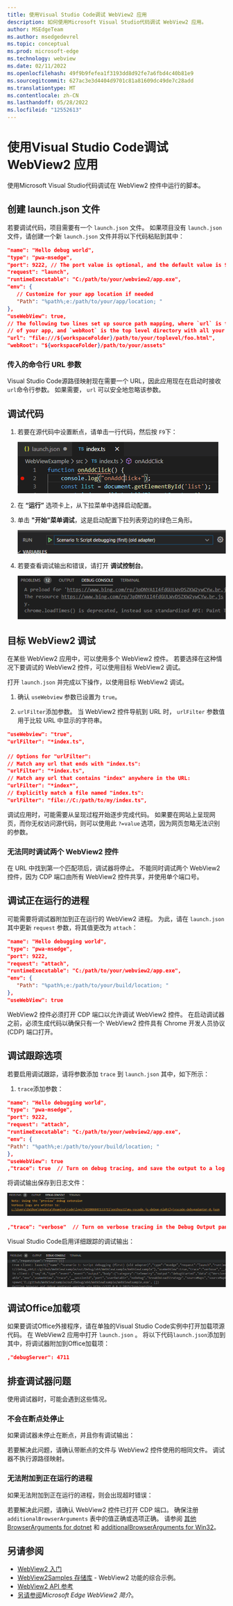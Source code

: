 ```yaml
---
title: 使用Visual Studio Code调试 WebView2 应用
description: 如何使用Microsoft Visual Studio代码调试 WebView2 应用。
author: MSEdgeTeam
ms.author: msedgedevrel
ms.topic: conceptual
ms.prod: microsoft-edge
ms.technology: webview
ms.date: 02/11/2022
ms.openlocfilehash: 49f9b9fefea1f3193dd8d92fe7a6fbd4c40b81e9
ms.sourcegitcommit: 627ac3e3d4404d9701c81a81609dc49de7c28add
ms.translationtype: MT
ms.contentlocale: zh-CN
ms.lasthandoff: 05/28/2022
ms.locfileid: "12552613"
---
```

# <a name="debug-webview2-apps-with-visual-studio-code"></a>使用Visual Studio Code调试 WebView2 应用

使用Microsoft Visual Studio代码调试在 WebView2 控件中运行的脚本。  <!-- Make sure you're using Visual Studio Code version [insert build here] or later. -->


<!-- ====================================================================== -->
## <a name="create-a-launchjson-file"></a>创建 launch.json 文件

若要调试代码，项目需要有一个 `launch.json` 文件。  如果项目没有 `launch.json` 文件，请创建一个新 `launch.json` 文件并将以下代码粘贴到其中：

```json
"name": "Hello debug world",
"type": "pwa-msedge",
"port": 9222, // The port value is optional, and the default value is 9222.
"request": "launch",
"runtimeExecutable": "C:/path/to/your/webview2/app.exe",
"env": {
   // Customize for your app location if needed
   "Path": "%path%;e:/path/to/your/app/location; "
},
"useWebView": true,
// The following two lines set up source path mapping, where `url` is the start page
// of your app, and `webRoot` is the top level directory with all your code files.
"url": "file:///${workspaceFolder}/path/to/your/toplevel/foo.html",
"webRoot": "${workspaceFolder}/path/to/your/assets"
```

### <a name="command-line-url-parameter-passed-in"></a>传入的命令行 URL 参数

Visual Studio Code源路径映射现在需要一个 URL，因此应用现在在启动时接收`url`命令行参数。  如果需要， `url` 可以安全地忽略该参数。


<!-- ====================================================================== -->
## <a name="debug-your-code"></a>调试代码

1. 若要在源代码中设置断点，请单击一行代码，然后按 `F9`下：

   ![在Visual Studio Code中设置的断点。](./media/breakpoint-vs.png)

1. 在 **“运行”** 选项卡上，从下拉菜单中选择启动配置。

1. 单击 **"开始"菜单调试**，这是启动配置下拉列表旁边的绿色三角形。

   ![Visual Studio Code中的“运行”选项卡。](./media/run-vs.png)

1. 若要查看调试输出和错误，请打开 **调试控制台**。

   ![Visual Studio Code中的调试控制台。](./media/results-vs.png)


<!-- ====================================================================== -->
## <a name="targeted-webview2-debugging"></a>目标 WebView2 调试

在某些 WebView2 应用中，可以使用多个 WebView2 控件。  若要选择在这种情况下要调试的 WebView2 控件，可以使用目标 WebView2 调试。

打开 `launch.json` 并完成以下操作，以使用目标 WebView2 调试。

1. 确认 `useWebview` 参数已设置为 `true`。

1. `urlFilter`添加参数。  当 WebView2 控件导航到 URL 时， `urlFilter` 参数值用于比较 URL 中显示的字符串。

```json
"useWebview": "true",
"urlFilter": "*index.ts",

// Options for "urlFilter":
// Match any url that ends with "index.ts":
"urlFilter": "*index.ts",
// Match any url that contains "index" anywhere in the URL:
"urlFilter": "*index*",
// Explicitly match a file named "index.ts":
"urlFilter": "file://C:/path/to/my/index.ts",
```

调试应用时，可能需要从呈现过程开始逐步完成代码。 如果要在网站上呈现网页，而你无权访问源代码，则可以使用此 `?=value` 选项，因为网页忽略无法识别的参数。


### <a name="cannot-debug-two-webview2-controls-at-the-same-time"></a>无法同时调试两个 WebView2 控件

在 URL 中找到第一个匹配项后，调试器将停止。  不能同时调试两个 WebView2 控件，因为 CDP 端口由所有 WebView2 控件共享，并使用单个端口号。


<!-- ====================================================================== -->
## <a name="debug-running-processes"></a>调试正在运行的进程

可能需要将调试器附加到正在运行的 WebView2 进程。  为此，请在 `launch.json`其中更新 `request` 参数，将其值更改为 `attach`：

```json
"name": "Hello debugging world",
"type": "pwa-msedge",
"port": 9222,
"request": "attach",
"runtimeExecutable": "C:/path/to/your/webview2/app.exe",
"env": {
   "Path": "%path%;e:/path/to/your/build/location; "
},
"useWebView": true
```

WebView2 控件必须打开 CDP 端口以允许调试 WebView2 控件。  在启动调试器之前，必须生成代码以确保只有一个 WebView2 控件具有 Chrome 开发人员协议 (CDP) 端口打开。


<!-- ====================================================================== -->
## <a name="debug-tracing-options"></a>调试跟踪选项

若要启用调试跟踪，请将参数添加 `trace` 到 `launch.json` 其中，如下所示：

1. `trace`添加参数：

```json
"name": "Hello debugging world",
"type": "pwa-msedge",
"port": 9222,
"request": "attach",
"runtimeExecutable": "C:/path/to/your/webview2/app.exe",
"env": {
"Path": "%path%;e:/path/to/your/build/location; "
},
"useWebView": true
,"trace": true  // Turn on debug tracing, and save the output to a log file.
```

将调试输出保存到日志文件：

![ 将调试输出保存到日志文件。](./media/trace-log.png)
      
```json
,"trace": "verbose"  // Turn on verbose tracing in the Debug Output pane.
```

Visual Studio Code启用详细跟踪的调试输出：

![Visual Studio Code启用详细跟踪的调试输出。](./media/verbose.png)


<!-- ====================================================================== -->
## <a name="debug-office-add-ins"></a>调试Office加载项

如果要调试Office外接程序，请在单独的Visual Studio Code实例中打开加载项源代码。  在 WebView2 应用中打开 `launch.json` 。  将以下代码`launch.json`添加到其中，将调试器附加到Office加载项：

```json
,"debugServer": 4711
```


<!-- ====================================================================== -->
## <a name="troubleshoot-the-debugger"></a>排查调试器问题

使用调试器时，可能会遇到这些情况。


### <a name="doesnt-stop-at-breakpoint"></a>不会在断点处停止

如果调试器未停止在断点，并且你有调试输出： 

若要解决此问题，请确认带断点的文件与 WebView2 控件使用的相同文件。  调试器不执行源路径映射。


### <a name="cant-attach-to-running-process"></a>无法附加到正在运行的进程

如果无法附加到正在运行的进程，则会出现超时错误：

若要解决此问题，请确认 WebView2 控件已打开 CDP 端口。  确保注册 `additionalBrowserArguments` 表中的值正确或选项正确。  请参阅 [其他BrowserArguments for dotnet](/dotnet/api/microsoft.web.webview2.core.corewebview2environmentoptions.additionalbrowserarguments) 和 [additionalBrowserArguments for Win32](/microsoft-edge/webview2/reference/win32/webview2-idl#createcorewebview2environmentwithoptions)。


<!-- ====================================================================== -->
## <a name="see-also"></a>另请参阅

* [WebView2 入门](../get-started/get-started.md)
* [WebView2Samples 存储库](https://github.com/MicrosoftEdge/WebView2Samples) - WebView2 功能的综合示例。
* [WebView2 API 参考](../webview2-api-reference.md)
* [另请参阅](../index.md#see-also)_Microsoft Edge WebView2 简介_。
